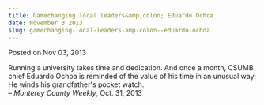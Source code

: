 ```yaml
---
title: Gamechanging local leaders&amp;colon; Eduardo Ochoa
date: November 3 2013
slug: gamechanging-local-leaders-amp-colon--eduardo-ochoa
---
```


<span class="date">Posted on Nov 03, 2013 </span>

<p>Running a university takes time and dedication. And once a
month, CSUMB chief Eduardo Ochoa is reminded of the value of his
time in an unusual way: He winds his grandfather&apos;s pocket
watch.<br>
&#x2013; <em>Monterey County Weekly</em>, Oct. 31, 2013</br></p>
